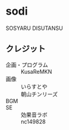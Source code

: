# sodi
SOSYARU DISUTANSU

## クレジット

<dl>
<dt>企画・プログラム</dt>
<dd>KusaReMKN</dd>
<dt>画像</dt>
<dd>いらすとや</dd>
<dd>朝山チンリーズ</dd>
<dt>BGM</dt>

<dt>SE</dt>
<dd>効果音ラボ</dd>
<dd>nc149828</dd>
</dl>
